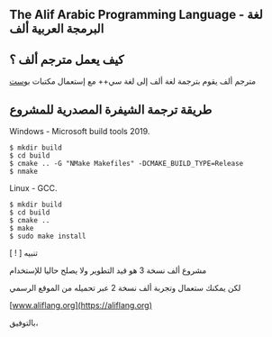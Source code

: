 The Alif Arabic Programming Language - لغة البرمجة العربية ألف
-----------------------------------------------------------

كيف يعمل مترجم ألف ؟
-------

مترجم ألف يقوم بترجمة لغة ألف إلى لغة سي++ مع إستعمال مكتبات 
[بوست](https://boost.org)

طريقة ترجمة الشيفرة المصدرية للمشروع
---------

Windows - Microsoft build tools 2019.
```
$ mkdir build 
$ cd build 
$ cmake .. -G "NMake Makefiles" -DCMAKE_BUILD_TYPE=Release 
$ nmake
```

Linux - GCC.
```
$ mkdir build 
$ cd build 
$ cmake .. 
$ make
$ sudo make install
```

[ ! ] تنبيه

مشروع ألف نسخة 3 هو قيد التطوير ولا يصلح حاليا للإستخدام

لكن يمكنك ستعمال وتجربة ألف نسخة 2 عبر تحميله من الموقع الرسمي

[www.aliflang.org](https://aliflang.org)

بالتوفيق،
